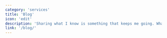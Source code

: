 ```yaml
---
category: 'services'
title: 'Blog'
icon: 'edit'
description: 'Sharing what I know is something that keeps me going. What better than writing it down.'
link: '/blog/'
---
```

